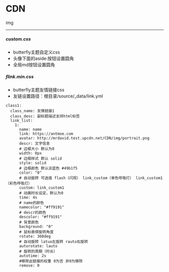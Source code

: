 # CDN
img

---
<!-- 
```
cd '路径'
git init
git add .
git commit -m '描述信息'
git remote add origin git@github.com:svipkid/CDN.git
git pull origin master
第一次 git push --set-upstream origin master -f
git push origin master
```
-->
<!-- git add . && git commit -m update && git pull origin master && git push origin master -->
<!-- github -->
<!--
第2次建立密钥，需要加入ssh-agent

git config --global user.name "你的名字"
git config --global user.email "你的邮箱"

ssh-keygen -C "your.email@example.com"     公钥生成后填写到个人公钥
ssh -T git@github.com    首次建立信任

将新生成的key添加到ssh-agent中:
eval "$(ssh-agent -s)"

输入如上代码会输出：
Agent pid XXX

然后再输入：
ssh-add ~/.ssh/id_rsa
-->
##### custom.css
- butterfly主题自定义css
- 头像下面的aside:按钮设置圆角
- 全局md按钮设置圆角

##### flink.min.css
- butterfly主题友情链接css
- 友链设置路径：根目录/source/_data/link.yml
```
class1:
  class_name: 友情链接1
  class_desc: 副标题描述支持html标签
  link_list:
    1:
      name: name
      link: https://antmoe.com
      avatar: http://mrdavid.test.upcdn.net/CDN/img/portrait.png
      descr: 文字信息
      # 边框大小 默认为0 
      width: 0px
      # 边框样式 默认 solid
      style: solid
      # 边框颜色 默认淡蓝色 #49b1f5
      color: "0"
      # 自动旋转 可选值 flash（闪现） link_custom（单色呼吸灯） link_custom1（彩色呼吸灯）
      custom: link_custom1
      # 动画时长设定，默认为0
      time: 4s
      # name的颜色
      namecolor: "#ff9191"
      # descr的颜色
      descolor: "#ff9191"
      # 背景颜色
      background: "0"
      # 鼠标悬停旋转角度
      rotate: 360deg
      # 自动旋转 latuo左旋转 rauto右旋转
      autorotate: lauto
      # 旋转的周期（时长）
      autotime: 2s
      #移除此链接的权重 0为否 非0为移除
      remove: 0
```